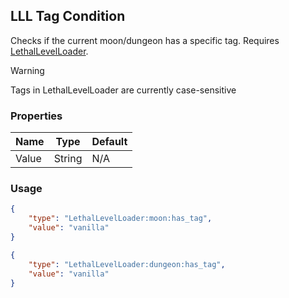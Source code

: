 ## LLL Tag Condition
Checks if the current moon/dungeon has a specific tag. Requires [LethalLevelLoader](https://thunderstore.io/c/lethal-company/p/IAmBatby/LethalLevelLoader/).

> [!WARNING]
> Tags in LethalLevelLoader are currently case-sensitive

### Properties
| Name | Type | Default |
|--------|-------|---------|
| Value | String | N/A |

### Usage
```json
{
    "type": "LethalLevelLoader:moon:has_tag",
    "value": "vanilla"
}
```

```json
{
    "type": "LethalLevelLoader:dungeon:has_tag",
    "value": "vanilla"
}
```
